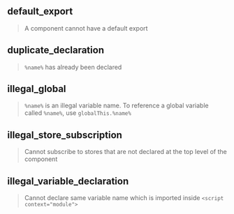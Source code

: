 ## default_export

> A component cannot have a default export

## duplicate_declaration

> `%name%` has already been declared

## illegal_global

> `%name%` is an illegal variable name. To reference a global variable called `%name%`, use `globalThis.%name%`

## illegal_store_subscription

> Cannot subscribe to stores that are not declared at the top level of the component

## illegal_variable_declaration

> Cannot declare same variable name which is imported inside `<script context="module">`
